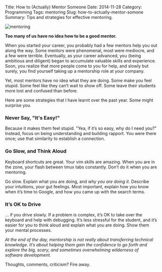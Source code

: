 Title: How to (Actually) Mentor Someone
Date: 2014-11-28
Category: Programming
Tags: mentoring
Slug: how-to-actually-mentor-somone
Summary: Tips and strategies for effective mentoring.

![mentoring]({filename}/images/mentor-small.jpg)

**Too many of us have no idea how to be a good mentor.**

When you started your career, you probably had a few mentors help you out along
the way. Some mentors were phenomenal, most were mediocre, and a few were
terrible. Eventually, as your career advanced, you (being ambitious and
diligent) began to accumulate valuable skills and experience. Soon, you realize
that more people come to you for help, and slowly but surely, you find yourself
taking up a mentorship role at your company.

Yet, most mentors have no idea what they are doing. Some make you feel stupid.
Some feel like they can’t wait to show off. Some leave their students more
lost and confused than before.

Here are some strategies that I have learnt over the past year. Some might
surprise you.

### Never Say, "It's Easy!"

Because it makes them feel stupid. "Yea, if it’s so easy, why do I need
you?" Instead, focus on being understanding and building rapport. You were
there once; use that similarity to establish a connection.

### Go Slow, and Think Aloud

Keyboard shortcuts are great. Your vim skills are amazing. When you are in the
zone, your flash between tmux tabs constantly. Don’t do it when you are
mentoring.

Go slow. Explain what you are doing, and *why you are doing it*. Describe your
intuitions, your gut feelings. Most important, explain how you know when it’s
time to Google, and how you came up with the search terms.

### It’s OK to Drive

… if you drive slowly. If a problem is complex, it’s OK to take over the
keyboard and help with debugging. It’s less stressful for the student, and
it’s easier for you to think aloud and explain what you are doing. Show them
your mental processes.

*At the end of the day, mentorship is not really about transferring technical
knowledge. It’s about helping them gain the confidence to go forth and explore
the big, scary, and sometimes overwhelming wilderness of software development.*

Thoughts, comments, criticism? Fire away.
